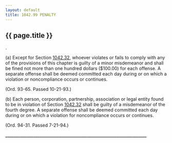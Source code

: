 ```yaml
---
layout: default 
title: 1042.99 PENALTY 
---
```


{{ page.title }}
----------------

.

​(a) Except for Section [1042.32](43c0aace.html), whoever violates or
fails to comply with any of the provisions of this chapter is guilty of
a minor misdemeanor and shall be fined not more than one hundred dollars
(\$100.00) for each offense. A separate offense shall be deemed
committed each day during or on which a violation or noncompliance
occurs or continues.

(Ord. 93-65. Passed 10-21-93.)

​(b) Each person, corporation, partnership, association or legal entity
found to be in violation of Section [1042.32](43c0aace.html) shall be
guilty of a misdemeanor of the fourth degree. A separate offense shall
be deemed committed each day during or on which a violation for
noncompliance occurs or continues.

(Ord. 94-31. Passed 7-21-94.)

**\_\_\_\_\_\_\_\_\_\_\_\_\_\_\_\_\_\_\_\_\_\_\_\_\_\_\_\_\_\_\_\_\_\_\_\_\_\_\_\_\_\_\_\_\_\_\_\_\_\_\_\_\_\_\_\_\_\_\_\_\_\_\_\_\_\_**

